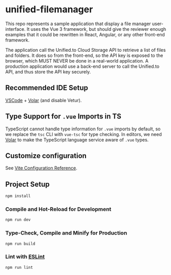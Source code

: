 # unified-filemanager

This repo represents a sample application that display a file manager user-interface. It uses the Vue 3 framework, but should give the reviewer enough examples that it could be rewritten in React, Angular, or any other front-end framework.

The application call the Unified.to Cloud Storage API to retrieve a list of files and folders. It does so from the front-end, so the API key is exposed to the browser, which MUST NEVER be done in a real-world application. A production application would use a back-end server to call the Unified.to API, and thus store the API key securely.

## Recommended IDE Setup

[VSCode](https://code.visualstudio.com/) + [Volar](https://marketplace.visualstudio.com/items?itemName=Vue.volar) (and disable Vetur).

## Type Support for `.vue` Imports in TS

TypeScript cannot handle type information for `.vue` imports by default, so we replace the `tsc` CLI with `vue-tsc` for type checking. In editors, we need [Volar](https://marketplace.visualstudio.com/items?itemName=Vue.volar) to make the TypeScript language service aware of `.vue` types.

## Customize configuration

See [Vite Configuration Reference](https://vitejs.dev/config/).

## Project Setup

```sh
npm install
```

### Compile and Hot-Reload for Development

```sh
npm run dev
```

### Type-Check, Compile and Minify for Production

```sh
npm run build
```

### Lint with [ESLint](https://eslint.org/)

```sh
npm run lint
```
